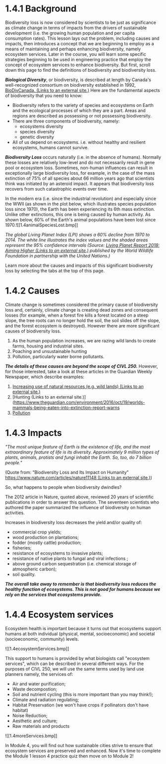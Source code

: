 # 1.4.1 Background
Biodiversity loss is now considered by scientists to be just as significance as climate change in terms of impacts from the drivers of sustainable development (i.e. the growing human population and per capita consumption rates). This lesson lays out the problem, including causes and impacts, then introduces a concept that we are beginning to employ as a means of maintaining and perhaps enhancing biodiversity, namely ecosystem services. Later in the course, you will learn some specific strategies beginning to be used in engineering practice that employ the concept of ecosystem services to enhance biodiversity. But first, scroll down this page to find the definitions of biodiversity and biodiversity loss.

**_Biological Diversity_**, or biodiversity, is described at length by Canada's well-recognized consortium on biodiversity established in 1992, [BioDivCanada. (Links to an external site.)](https://biodivcanada.chm-cbd.net/?lang=en&n=DABC84B3-1) Here are the fundamental aspects of biodiversity that you need to know:

-   Biodiversity refers to the variety of species and ecosystems on Earth and the ecological processes of which they are a part. Areas and regions are described as possessing or not possessing biodiversity.
-   There are three components of biodiversity, namely:
    -   ecosystems diversity
    -   species diversity
    -   genetic diversity
-   All of us depend on ecosystems. i.e. without healthy and resilient ecosystems, humans cannot survive.


**_Biodiversity Loss_** occurs naturally (i.e. in the absence of humans). Normally these losses are relatively low-level and do not necessarily result in gene pool or ecosystem loss. Sometimes, non-human influences can result in exceptionally large biodiversity loss, for example, in the case of the mass extinction of 75% of all species about 66 million years ago that scientists think was initiated by an asteroid impact. It appears that biodiversity loss recovers from such catastrophic events over time.

In the modern era (i.e. since the industrial revolution) and especially since the WWII (as shown in the plot below, which illustrates species population loss since 1970), the Earth has been experiencing its 6th mass extinction. Unlike other extinctions, this one is being caused by human activity. As shown below, 60% of the Earth's animal populations have been lost since 1970.![[1.4animalSpeciesLost.bmp]]

_The global Living Planet Index (LPI) shows a 60% decline from 1970 to 2014. The white line illustrates the index values and the shaded areas represent the 95% confidence intervals (Source: [Living Planet Report 2018: Aiming Higher (Links to an external site.)](https://wwf.panda.org/knowledge_hub/all_publications/living_planet_report_2018/) published by the World Wildlife Foundation in partnership with the United Nations.)_ 

Learn more about the causes and impacts of this significant biodiversity loss by selecting the tabs at the top of this page.

# 1.4.2 Causes
Climate change is sometimes considered the primary cause of biodiversity loss and, certainly, climate change is creating dead zones and consequent losses (for example, when a forest fire kills a forest located on a steep slope, the tree roots can no longer hold the soil, the soil slides off the slope, and the forest ecosystem is destroyed). However there are more significant causes of biodiversity loss.

1.  As the human population increases, we are razing wild lands to create farms, housing and industrial sites. 
2.  Poaching and unsustainable hunting
3.  Pollution, particularly water borne pollutants.

**_The details of these causes are beyond the scope of CIVL 250._** However, for those interested, take a look at these articles in the Guardian Weekly Newspaper, which describe examples:

1. [Increasing use of natural resources (e.g. wild lands) (Links to an external site.)](https://www.theguardian.com/environment/2018/jul/23/earths-resources-consumed-in-ever-greater-destructive-volumes)
2. [Hunting (Links to an external site.)](https://www.theguardian.com/environment/2016/oct/19/worlds-mammals-being-eaten-into-extinction-report-warns
3. [Pollution](https://www.theguardian.com/environment/2016/jan/14/uks-last-resident-killer-whales-doomed-to-extinction)

# 1.4.3 Impacts

_"The most unique feature of Earth is the existence of life, and the most extraordinary feature of life is its diversity. Approximately 9 million types of plants, animals, protists and fungi inhabit the Earth. So, too, do 7 billion people."_ 

(Quote from: "Biodiversity Loss and Its Impact on Humanity" [https://www.nature.com/articles/nature11148 (Links to an external site.)](https://www.nature.com/articles/nature11148))

So, what happens to people when biodiversity dwindles?

The 2012 article in Nature, quoted above, reviewed 20 years of scientific publications in order to answer this question. The seventeen scientists who authored the paper summarized the influence of biodiversity on human activities.

Increases in biodiversity loss decreases the yield and/or quality of:

-   commercial crop yields;
-   wood production on plantations;
-   fodder (mostly cattle) production;
-   fisheries;
-   resistance of ecosystems to invasive plants;
-   resistance of native plants to fungal and viral infections ;
-   above ground carbon sequestration (i.e. chemical storage of atmospheric carbon);
-   soil quality.

**_The overall take away to remember is that biodiversity loss reduces the healthy function of ecosystems. This is not good for humans because we rely on the services that ecosystems provide._**

# 1.4.4 Ecosystem services
Ecosystem health is important because it turns out that ecosystems support humans at both individual (physical, mental, socioeconomic) and societal (socioeconomic, community) levels.

![[1.4ecosystemServices.bmp]]

This support to humans is provided by what biologists call "ecosystem services", which can be described in several different ways. For the purposes of CIVL 250, we will use the same terms used by land use planners namely, the services of:

-   Air and water purification;
-   Waste decompostion;
-   Soil and nutrient cycling (this is more important than you may think!);
-   Climate and radiation regulating;
-   Habitat Preservation (we won't have crops if pollinators don't have habitat)
-   Noise Reduction;
-   Aesthetic and culture;
-   Raw materials and products



![[1.4moreServices.bmp]]

In Module 4, you will find out how sustainable cities strive to ensure that ecosystem services are preserved and enhanced. Now it's time to complete the Module 1 lesson 4 practice quiz then move on to Module 2!